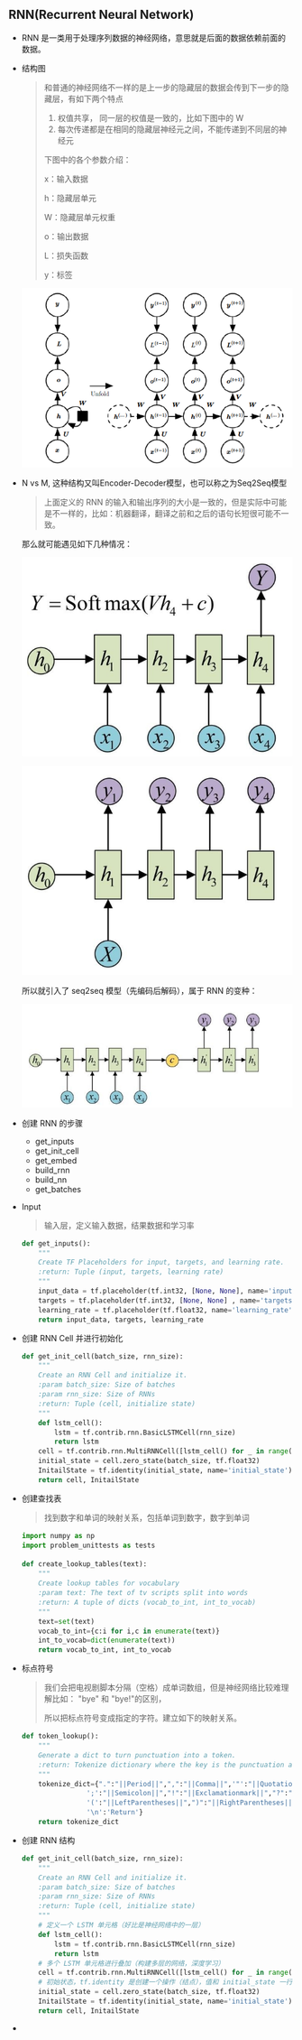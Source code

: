 ## RNN(Recurrent Neural Network)

- RNN 是一类用于处理序列数据的神经网络，意思就是后面的数据依赖前面的数据。

- 结构图

  > 和普通的神经网络不一样的是上一步的隐藏层的数据会传到下一步的隐藏层，有如下两个特点
  >
  > 1. 权值共享， 同一层的权值是一致的，比如下图中的 W
  > 2. 每次传递都是在相同的隐藏层神经元之间，不能传递到不同层的神经元
  >
  > 下图中的各个参数介绍：
  >
  > x：输入数据
  >
  > h：隐藏层单元
  >
  > W：隐藏层单元权重
  >
  > o：输出数据
  >
  > L：损失函数
  >
  > y：标签

  ![](imgs/109.png)

- N vs M, 这种结构又叫Encoder-Decoder模型，也可以称之为Seq2Seq模型

  > 上面定义的 RNN 的输入和输出序列的大小是一致的，但是实际中可能是不一样的，比如：机器翻译，翻译之前和之后的语句长短很可能不一致。

  那么就可能遇见如下几种情况：

  ![](imgs/110.png)

  ![](imgs/111.png)

  所以就引入了 seq2seq 模型（先编码后解码），属于 RNN 的变种：

  ![](imgs/112.png)

- 创建 RNN 的步骤

  - get_inputs
  - get_init_cell
  - get_embed
  - build_rnn
  - build_nn
  - get_batches

- Input

  > 输入层，定义输入数据，结果数据和学习率

  ```python
  def get_inputs():
      """
      Create TF Placeholders for input, targets, and learning rate.
      :return: Tuple (input, targets, learning rate)
      """
      input_data = tf.placeholder(tf.int32, [None, None], name='input')
      targets = tf.placeholder(tf.int32, [None, None] , name='targets')
      learning_rate = tf.placeholder(tf.float32, name='learning_rate')
      return input_data, targets, learning_rate
  ```

- 创建 RNN Cell 并进行初始化

  ```python
  def get_init_cell(batch_size, rnn_size):
      """
      Create an RNN Cell and initialize it.
      :param batch_size: Size of batches
      :param rnn_size: Size of RNNs
      :return: Tuple (cell, initialize state)
      """
      def lstm_cell():
          lstm = tf.contrib.rnn.BasicLSTMCell(rnn_size)
          return lstm
      cell = tf.contrib.rnn.MultiRNNCell([lstm_cell() for _ in range(2)])
      initial_state = cell.zero_state(batch_size, tf.float32)
      InitailState = tf.identity(initial_state, name='initial_state')
      return cell, InitailState
  ```

- 创建查找表

  > 找到数字和单词的映射关系，包括单词到数字，数字到单词

  ```python
  import numpy as np
  import problem_unittests as tests
  
  def create_lookup_tables(text):
      """
      Create lookup tables for vocabulary
      :param text: The text of tv scripts split into words
      :return: A tuple of dicts (vocab_to_int, int_to_vocab)
      """
      text=set(text)
      vocab_to_int={c:i for i,c in enumerate(text)}
      int_to_vocab=dict(enumerate(text))
      return vocab_to_int, int_to_vocab
  ```

- 标点符号

  > 我们会把电视剧脚本分隔（空格）成单词数组，但是神经网络比较难理解比如： "bye" 和 "bye!"的区别，
  >
  > 所以把标点符号变成指定的字符。建立如下的映射关系。

  ```python
  def token_lookup():
      """
      Generate a dict to turn punctuation into a token.
      :return: Tokenize dictionary where the key is the punctuation and the value is the token
      """
      tokenize_dict={".":"||Period||",",":"||Comma||",'"':"||QuotationMark||",\
                  ';':"||Semicolon||","!":"||Exclamationmark||","?":"||Questionmark||",\
                  '(':"||LeftParentheses||",")":"||RightParentheses||","--":"||Dash||",\
                  '\n':'Return'}
      return tokenize_dict
  
  ```

- 创建 RNN 结构

  ```python
  def get_init_cell(batch_size, rnn_size):
      """
      Create an RNN Cell and initialize it.
      :param batch_size: Size of batches
      :param rnn_size: Size of RNNs
      :return: Tuple (cell, initialize state)
      """
      # 定义一个 LSTM 单元格（好比是神经网络中的一层）
      def lstm_cell():
          lstm = tf.contrib.rnn.BasicLSTMCell(rnn_size)
          return lstm
      # 多个 LSTM 单元格进行叠加（构建多层的网络，深度学习）
      cell = tf.contrib.rnn.MultiRNNCell([lstm_cell() for _ in range(2)])
      # 初始状态，tf.identity 是创建一个操作（结点），值和 initial_state 一行
      initial_state = cell.zero_state(batch_size, tf.float32)
      InitailState = tf.identity(initial_state, name='initial_state')
      return cell, InitailState
  ```

- 

